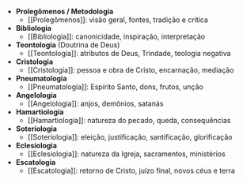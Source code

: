 - **Prolegômenos / Metodologia**
	- [[Prolegômenos]]: visão geral, fontes, tradição e crítica
- **Bibliologia**
	- [[Bibliologia]]: canonicidade, inspiração, interpretação
- **Teontologia** (Doutrina de Deus)
	- [[Teontologia]]: atributos de Deus, Trindade, teologia negativa
- **Cristologia**
	- [[Cristologia]]: pessoa e obra de Cristo, encarnação, mediação
- **Pneumatologia**
	- [[Pneumatologia]]: Espírito Santo, dons, frutos, unção
- **Angelologia**
	- [[Angelologia]]: anjos, demônios, satanás
- **Hamartiologia**
	- [[Hamartiologia]]: natureza do pecado, queda, consequências
- **Soteriologia**
	- [[Soteriologia]]: eleição, justificação, santificação, glorificação
- **Eclesiologia**
	- [[Eclesiologia]]: natureza da Igreja, sacramentos, ministérios
- **Escatologia**
	- [[Escatologia]]: retorno de Cristo, juízo final, novos céus e terra